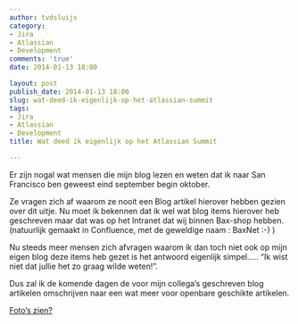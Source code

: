 ```yaml
---
author: tvdsluijs
category:
- Jira
- Atlassian
- Development
comments: 'true'
date: 2014-01-13 18:00

layout: post
publish_date: 2014-01-13 18:00
slug: wat-deed-ik-eigenlijk-op-het-atlassian-summit
tags:
- Jira
- Atlassian
- Development
title: Wat deed ik eigenlijk op het Atlassian Summit

---
```

Er zijn nogal wat mensen die mijn blog lezen en weten dat ik naar San
Francisco ben geweest eind september begin oktober.

Ze vragen zich af waarom ze nooit een Blog artikel hierover hebben gezien over
dit uitje. Nu moet ik bekennen dat ik wel wat blog items hierover heb
geschreven maar dat was op het Intranet dat wij binnen Bax-shop hebben.
(natuurlijk gemaakt in Confluence, met de geweldige naam : BaxNet :-) )  
  
Nu steeds meer mensen zich afvragen waarom ik dan toch niet ook op mijn eigen
blog deze items heb gezet is het antwoord eigenlijk simpel….. “Ik wist niet
dat jullie het zo graag wilde weten!”.  
  
Dus zal ik de komende dagen de voor mijn collega’s geschreven blog artikelen
omschrijven naar een wat meer voor openbare geschikte artikelen.  
  
[Foto’s zien?](http://www.flickr.com/photos/tvds/sets/72157639653073306/)

